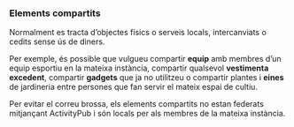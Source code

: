 ### Elements compartits
Normalment es tracta d’objectes físics o serveis locals, intercanviats o cedits sense ús de diners.

Per exemple, és possible que vulgueu compartir **equip** amb membres d’un equip esportiu en la mateixa instància, compartir qualsevol **vestimenta excedent**, compartir **gadgets** que ja no utilitzeu o compartir plantes i **eines** de jardineria entre persones que fan servir el mateix espai de cultiu.

Per evitar el correu brossa, els elements compartits no estan federats mitjançant ActivityPub i són locals per als membres de la mateixa instància.

